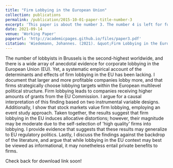 ```yaml
---
title: "Firm Lobbying in the European Union"
collection: publications
permalink: /publication/2015-10-01-paper-title-number-3
excerpt: 'This paper is about the number 3. The number 4 is left for future work.'
date: 2021-09-14
venue: 'Working Paper'
paperurl: 'http://academicpages.github.io/files/paper3.pdf'
citation: 'Wiedemann, Johannes. (2021). &quot;Firm Lobbying in the European Union.&quot; <i>Working Paper</i>. 1(3).'
---
```

The number of lobbyists in Brussels is the second-highest worldwide, and there is a wide array of anecdotal evidence for corporate lobbying in the European Union (EU). Yet, a systematic empirical account of the determinants and effects of firm lobbying in the EU has been lacking. I document that larger and more profitable companies lobby more, and that firms strategically choose lobbying targets within the European multilevel political structure. Firm lobbying leads to companies receiving higher amounts of grants from the EU Commission. I argue for a causal interpretation of this finding based on two instrumental variable designs. Additionally, I show that stock markets value firm lobbying, employing an event study approach. Taken together, the results suggest that firm lobbying in the EU induces allocative distortions; however, their magnitude may be moderate due to the self-selection of 'high quality' firms into lobbying. I provide evidence that suggests that these results may generalize to EU regulatory politics. Lastly, I discuss the findings against the backdrop of the literature, and argue that while lobbying in the EU context may best be viewed as informational, it may nonetheless entail private benefits to firms.

Check back for download link soon!
